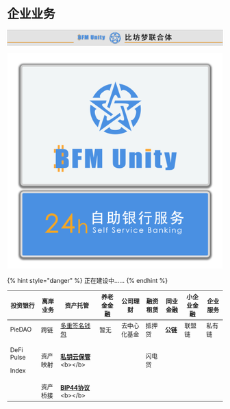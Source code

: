 # 企业业务

![](<../../.gitbook/assets/yin-hang-pai-bian- (1).png>)

![](<../../.gitbook/assets/yin-hang-deng-xiang- (1).png>)

{% hint style="danger" %}
正在建设中……
{% endhint %}

| 投资银行                          | 离岸业务 | 资产托管                                                                                                       | 养老金金融 | 公司理财   | 融资租赁 | 同业金融   | 小企业金融 | 企业服务 |
| ----------------------------- | ---- | ---------------------------------------------------------------------------------------------------------- | ----- | ------ | ---- | ------ | ----- | ---- |
| PieDAO                        | 跨链   | [多重签名钱包](https://academy.binance.com/zh/articles/what-is-a-multisig-wallet)                                | 暂无    | 去中心化基金 | 抵押贷  | **公链** | 联盟链   | 私有链  |
| <p>DeFi Pulse</p><p>Index</p> | 资产映射 | [**私钥云保管**](https://www.bfm-unity.com/qian-xian/management-cockpit-operation/si-yao-yun-bao-guan)\<b>\</b> |       |        | 闪电贷  |        |       |      |
|                               | 资产桥接 | [**BIP44协议**](https://learnblockchain.cn/2018/09/28/hdwallet/)\<b>\</b>                                    |       |        |      |        |       |      |
